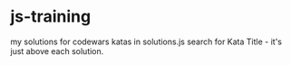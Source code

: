 # js-training

my solutions for codewars katas
in solutions.js search for Kata Title - it's just above each solution.
